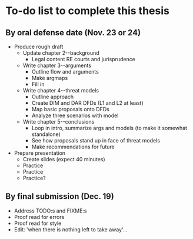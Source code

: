 # To-do list to complete this thesis

## By oral defense date (Nov. 23 or 24)

- Produce rough draft
  - Update chapter 2--background
    - Legal content RE courts and jurisprudence
  - Write chapter 3--arguments
    - Outline flow and arguments
    - Make argmaps
    - Fill in
  - Write chapter 4--threat models
    - Outline approach
    - Create DIM and DAR DFDs (L1 and L2 at least)
    - Map basic proposals onto DFDs
    - Analyze three scenarios with model
  - Write chapter 5--conclusions
    - Loop in intro, summarize args and models (to make it somewhat standalone)
    - See how proposals stand up in face of threat models
    - Make recommendations for future
- Prepare presentation
  - Create slides (expect 40 minutes)
  - Practice
  - Practice
  - Practice?

## By final submission (Dec. 19)

- Address TODO:s and FIXME:s
- Proof read for errors
- Proof read for style
- Edit: 'when there is nothing left to take away'...
